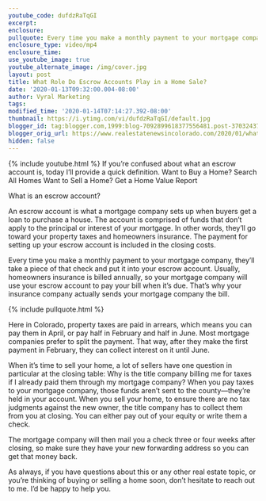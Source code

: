 ```yaml
---
youtube_code: dufdzRaTqGI
excerpt:
enclosure:
pullquote: Every time you make a monthly payment to your mortgage company, they’ll take a piece of that check and put it into your escrow account.
enclosure_type: video/mp4
enclosure_time:
use_youtube_image: true
youtube_alternate_image: /img/cover.jpg
layout: post
title: What Role Do Escrow Accounts Play in a Home Sale?
date: '2020-01-13T09:32:00.004-08:00'
author: Vyral Marketing
tags:
modified_time: '2020-01-14T07:14:27.392-08:00'
thumbnail: https://i.ytimg.com/vi/dufdzRaTqGI/default.jpg
blogger_id: tag:blogger.com,1999:blog-7092899618377556481.post-3703243785992649071
blogger_orig_url: https://www.realestatenewsincolorado.com/2020/01/what-role-do-escrow-accounts-play-in.html
hidden: false
---
```

{% include youtube.html %}
If you’re confused about what an escrow account is, today I’ll provide a quick definition.
Want to Buy a Home? Search All Homes
Want to Sell a Home? Get a Home Value Report

What is an escrow account?

An escrow account is what a mortgage company sets up when buyers get a loan to purchase a house. The account is comprised of funds that don’t apply to the principal or interest of your mortgage. In other words, they’ll go toward your property taxes and homeowners insurance. The payment for setting up your escrow account is included in the closing costs.

Every time you make a monthly payment to your mortgage company, they’ll take a piece of that check and put it into your escrow account. Usually, homeowners insurance is billed annually, so your mortgage company will use your escrow account to pay your bill when it’s due. That’s why your insurance company actually sends your mortgage company the bill.

{% include pullquote.html %}

Here in Colorado, property taxes are paid in arrears, which means you can pay them in April, or pay half in February and half in June. Most mortgage companies prefer to split the payment. That way, after they make the first payment in February, they can collect interest on it until June.

When it’s time to sell your home, a lot of sellers have one question in particular at the closing table: Why is the title company billing me for taxes if I already paid them through my mortgage company? When you pay taxes to your mortgage company, those funds aren’t sent to the county—they’re held in your account. When you sell your home, to ensure there are no tax judgments against the new owner, the title company has to collect them from you at closing. You can either pay out of your equity or write them a check.

The mortgage company will then mail you a check three or four weeks after closing, so make sure they have your new forwarding address so you can get that money back.

As always, if you have questions about this or any other real estate topic, or you’re thinking of buying or selling a home soon, don’t hesitate to reach out to me. I’d be happy to help you.
